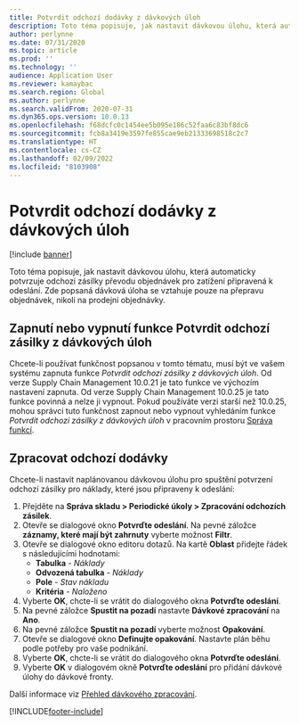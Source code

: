 ```yaml
---
title: Potvrdit odchozí dodávky z dávkových úloh
description: Toto téma popisuje, jak nastavit dávkovou úlohu, která automaticky potvrzuje odchozí zásilky převodu objednávek pro zatížení připravená k odeslání.
author: perlynne
ms.date: 07/31/2020
ms.topic: article
ms.prod: ''
ms.technology: ''
audience: Application User
ms.reviewer: kamaybac
ms.search.region: Global
ms.author: perlynne
ms.search.validFrom: 2020-07-31
ms.dyn365.ops.version: 10.0.13
ms.openlocfilehash: f68dcfc0c1454ee5b095e186c52faa6c83bf8dc6
ms.sourcegitcommit: fcb8a3419e3597fe855cae9eb21333698518c2c7
ms.translationtype: HT
ms.contentlocale: cs-CZ
ms.lasthandoff: 02/09/2022
ms.locfileid: "8103908"
---
```

# <a name="confirm-outbound-shipments-from-batch-jobs"></a>Potvrdit odchozí dodávky z dávkových úloh

[!include [banner](../includes/banner.md)]

Toto téma popisuje, jak nastavit dávkovou úlohu, která automaticky potvrzuje odchozí zásilky převodu objednávek pro zatížení připravená k odeslání. Zde popsaná dávková úloha se vztahuje pouze na přepravu objednávek, nikoli na prodejní objednávky.

## <a name="turn-the-confirm-outbound-shipments-from-batch-jobs-feature-on-or-off"></a>Zapnutí nebo vypnutí funkce Potvrdit odchozí zásilky z dávkových úloh

Chcete-li používat funkčnost popsanou v tomto tématu, musí být ve vašem systému zapnuta funkce *Potvrdit odchozí zásilky z dávkových úloh*. Od verze Supply Chain Management 10.0.21 je tato funkce ve výchozím nastavení zapnuta. Od verze Supply Chain Management 10.0.25 je tato funkce povinná a nelze ji vypnout. Pokud používáte verzi starší než 10.0.25, mohou správci tuto funkčnost zapnout nebo vypnout vyhledáním funkce *Potvrdit odchozí zásilky z dávkových úloh* v pracovním prostoru [Správa funkcí](../../fin-ops-core/fin-ops/get-started/feature-management/feature-management-overview.md).

## <a name="process-outbound-shipments"></a>Zpracovat odchozí dodávky

Chcete-li nastavit naplánovanou dávkovou úlohu pro spuštění potvrzení odchozí zásilky pro náklady, které jsou připraveny k odeslání:

1. Přejděte na **Správa skladu \> Periodické úkoly \> Zpracování odchozích zásilek**.
1. Otevře se dialogové okno **Potvrďte odeslání**. Na pevné záložce **záznamy, které mají být zahrnuty** vyberte možnost **Filtr**.
1. Otevře se dialogové okno editoru dotazů. Na kartě **Oblast** přidejte řádek s následujícími hodnotami:
    - **Tabulka** - *Náklady*
    - **Odvozená tabulka** - *Náklady*
    - **Pole** - *Stav nákladu*
    - **Kritéria** - *Naloženo*
1. Vyberte **OK**, chcte-li se vrátit do dialogového okna **Potvrďte odeslání**.
1. Na pevné záložce **Spustit na pozadí** nastavte **Dávkové zpracování** na **Ano**.
1. Na pevné záložce **Spustit na pozadí** vyberte možnost **Opakování**.
1. Otevře se dialogové okno **Definujte opakování**. Nastavte plán běhu podle potřeby pro vaše podnikání.
1. Vyberte **OK**, chcte-li se vrátit do dialogového okna **Potvrďte odeslání**.
1. Vyberte **OK** v dialogovém okně **Potvrďte odeslání** pro přidání dávkové úlohy do dávkové fronty.

Další informace viz [Přehled dávkového zpracování](../../fin-ops-core/dev-itpro/sysadmin/batch-processing-overview.md).


[!INCLUDE[footer-include](../../includes/footer-banner.md)]